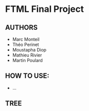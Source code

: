 # FTML Final Project
## AUTHORS
 - Marc Monteil
 - Théo Perinet
 - Moustapha Diop
 - Mathieu Rivier
 - Martin Poulard

## HOW TO USE:
 - ...

## TREE
